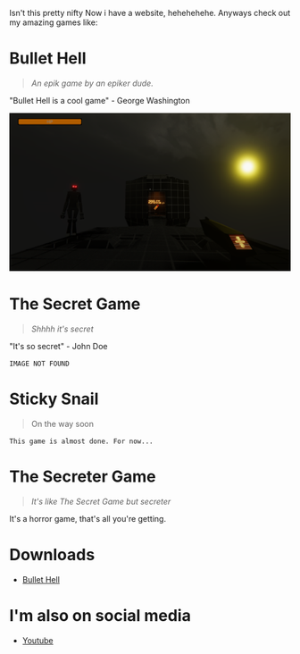 Isn't this pretty nifty
Now i have a website, hehehehehe.
Anyways check out my amazing games like:
# Bullet Hell
> *An epik game by an epiker dude.*

"Bullet Hell is a cool game" - George Washington

![Nome Chillin](./Screenshot2.png)

# The Secret Game
> *Shhhh it's secret*

"It's so secret" - John Doe

```
IMAGE NOT FOUND
```

# Sticky Snail
>On the way soon

```
This game is almost done. For now...
```

# The Secreter Game
> *It's like The Secret Game but secreter*

It's a horror game, that's all you're getting.

# Downloads
* [Bullet Hell](https://github.com/ASnailman777/SnailLand/releases/download/BulletHell/Bullet.Hell.Launcher.zip)

# I'm also on social media

* [Youtube](https://www.youtube.com/channel/UCE6gzWZaLhG1PglvFILDT8Q)
